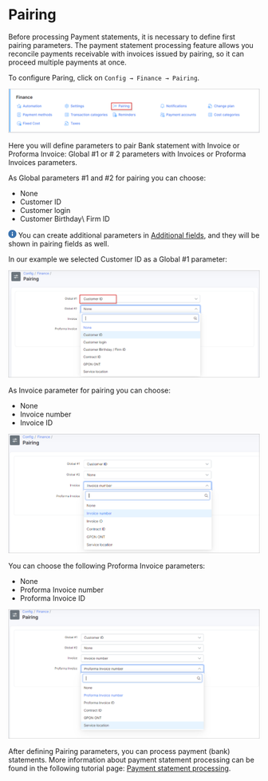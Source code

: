 Pairing
=============

Before processing Payment statements, it is necessary to define first pairing parameters. The payment statement processing feature allows you reconcile payments receivable with invoices issued by pairing, so it can proceed multiple payments at once.

To configure Paring, click on `Config → Finance → Pairing`.

![Pairing](icon.png)


Here you will define parameters to pair Bank statement with Invoice or Proforma Invoice: Global #1 or # 2 parameters with Invoices or Proforma Invoices parameters.

As Global parameters #1 and #2 for pairing you can choose:

* None
* Customer ID
* Customer login
* Customer Birthday\ Firm ID

<icon class="image-icon">![image](note.png)</icon> You can create additional parameters in [Additional fields](configuration/system/additional_fields/additional_fields.md), and they will be shown in pairing fields as well.

In our example we selected Customer ID as a Global #1 parameter:

![Item global1 & global2](global.png)

As Invoice parameter for pairing you can choose:

* None
* Invoice number
* Invoice ID

![Invoice](invoice.png)

You can choose the following Proforma Invoice parameters:

* None
* Proforma Invoice number
* Proforma Invoice ID

![Proforma invoice](proforma.png)

After defining Pairing parameters, you can process payment (bank) statements. More information about payment statement processing can be found in the following tutorial page: [Payment statement processing](finance/payment_statement_processing/payment_statement_processing.md).
